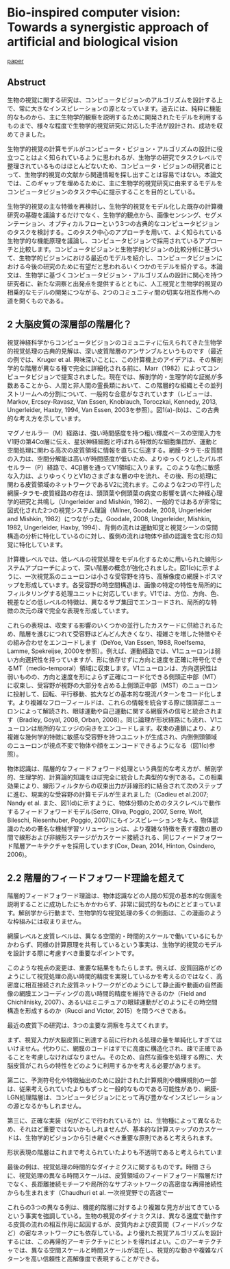 # Bio-inspired computer vision: Towards a synergistic approach of artificial and biological vision
[paper](https://www.sciencedirect.com/science/article/pii/S1077314216300339?via%3Dihub)

<script type="text/javascript" async src="https://cdnjs.cloudflare.com/ajax/libs/mathjax/2.7.7/MathJax.js?config=TeX-MML-AM_CHTML">
</script>
<script type="text/x-mathjax-config">
 MathJax.Hub.Config({
 tex2jax: {
 inlineMath: [['$', '$'] ],
 displayMath: [ ['$$','$$'], ["\\[","\\]"] ]
 }
 });
</script>
## Abstruct
生物の視覚に関する研究は、コンピュータビジョンのアルゴリズムを設計する上で、常に大きなインスピレーションの源となっています。過去には、純粋に機能的なものから、主に生物学的観察を説明するために開発されたモデルを利用するものまで、様々な程度で生物学的視覚研究に対応した手法が設計され、成功を収めてきました。


生物学的視覚の計算モデルがコンピュータ・ビジョン・アルゴリズムの設計に役立つことはよく知られているように思われるが、生物学の研究でタスクレベルで整理されているものはほとんどないため、コンピュータ・ビジョンの研究者にとって、生物学的視覚の文献から関連情報を探し出すことは容易ではない。本論文では、このギャップを埋めるために、主に生物学的視覚研究に由来するモデルをコンピュータビジョンのタスク中心に提示することを目的としている。


生物学的視覚の主な特徴を再検討し、生物学的視覚をモデル化した既存の計算機研究の基礎を議論するだけでなく、生物学的観点から、画像センシング、セグメンテーション、オプティカルフローという3つの古典的なコンピュータビジョンのタスクを検討する。このタスク中心のアプローチを用いて、よく知られている生物学的な機能原理を議論し、コンピュータビジョンで採用されているアプローチと比較します。コンピュータビジョンと生物学的ビジョンの比較分析に基づいて、生物学的ビジョンにおける最近のモデルを紹介し、コンピュータビジョンにおける今後の研究のために有望だと思われるいくつかのモデルを紹介する。本論文は、生物学に基づくコンピュータビジョン・アルゴリズムの設計に関心を持つ研究者に、新たな洞察と出発点を提供するとともに、人工視覚と生物学的視覚の相乗的なモデルの開発につながる、2つのコミュニティ間の切実な相互作用への道を開くものである。

## 2  大脳皮質の深層部の階層化？
視覚神経科学からコンピュータビジョンのコミュニティに伝えられてきた生物学的視覚処理の古典的見解は、深い皮質階層のアンサンブルというものです（最近の例では、Kruger et al. 興味深いことに、この計算機上のアイデアは、その解剖学的な階層が異なる種で完全に詳細化される前に、Marr（1982）によってコンピュータビジョンで提案されました。現在では、解剖学的・生理学的な証拠が多数あることから、人間と非人間の霊長類において、この階層的な組織とその並列ストリームへの分割について、一般的な合意がなされています（レビューは、Markov, Ercsey-Ravasz, Van Essen, Knoblauch, Toroczkai, Kennedy, 2013, Ungerleider, Haxby, 1994, Van Essen, 2003を参照）。図1(a)-(b)は、この古典的な考え方を示しています。



マグノセルラー（M）経路は、強い時間感度を持つ粗い輝度ベースの空間入力をV1野の第4Cα層に伝え、星状神経細胞と呼ばれる特徴的な細胞集団が、運動と空間処理に関わる高次の皮質領域に情報を直ちに伝達する。網膜-タラモ-皮質間の入力は、空間分解能は高いが時間感度が低いため、よりゆっくりとしたパルボセルラー（P）経路で、4Cβ層を通ってV1領域に入ります。このような色に敏感な入力は、よりゆっくりとV1のさまざまな層の中を流れ、その後、形の処理に関わる皮質領域のネットワークであるV2に流れます。このような2つの平行した網膜-タラモ-皮質経路の存在は、頭頂葉や側頭葉の病変の影響を調べた神経心理学的研究と共鳴し（Ungerleider and Mishkin, 1982）、一般的ではあるが非常に図式化された2つの視覚システム理論（Milner, Goodale, 2008, Ungerleider and Mishkin, 1982）につながった。Goodale, 2008, Ungerleider, Mishkin, 1982, Ungerleider, Haxby, 1994）、背側の流れは運動知覚と視覚シーンの空間構造の分析に特化しているのに対し、腹側の流れは物体や顔の認識を含む形の知覚に特化しています。

計算機レベルでは、低レベルの視覚処理をモデル化するために用いられた線形システムアプローチによって、深い階層の概念が強化されました。図1(c)に示すように、一次視覚系のニューロンは小さな受容野を持ち、高解像度の網膜トポスマップを形成しています。各受容野の時空間構造は、画像の特定の特性を局所的にフィルタリングする処理ユニットに対応しています。V1では、方位、方向、色、視差などの低レベルの特徴は、異なるサブ集団でエンコードされ、局所的な特徴の次元の疎で完全な表現を形成しています。

これらの表現は、収束する影響のいくつかの並行したカスケードに供給されるため、階層を進むにつれて受容野はどんどん大きくなり、複雑さを増した特徴やその組み合わせをエンコードします（DeYoe, Van Essen, 1988, Roelfsema, Lamme, Spekreijse, 2000を参照）。例えば、運動経路では、V1ニューロンは弱い方向選択性を持っていますが、形に依存せずに方向と速度を正確に符号化できるMT（medio-temporal）領域に収束します。V1ニューロンは、方向選択性は弱いものの、方向と速度を形によらず正確にコード化できる側頭正中部（MT）に収束し、受容野が視野の大部分を占める上側頭正中部（MST）のニューロンに投射して、回転、平行移動、拡大などの基本的な視流パターンをコード化します。より複雑なフローフィールドは、これらの情報を統合する際に頭頂部ニューロンによって解読され、眼球運動や自己運動に関する網膜外の信号と統合されます（Bradley, Goyal, 2008, Orban, 2008）。同じ論理が形状経路にも流れ、V1ニューロンは局所的なエッジの向きをエンコードします。収束の連鎖により、より複雑な幾何学的特徴に敏感な受容野を持つユニットが生成され、内側側頭領域のニューロンが視点不変で物体や顔をエンコードできるようになる（図1(c)参照）。

物体認識は、階層的なフィードフォワード処理という典型的な考え方が、解剖学的、生理学的、計算論的知識をほぼ完全に統合した典型的な例である。この相乗効果により、線形フィルタからの収束出力が非線形的に結合されて次のステップに進む、現実的な受容野の計算モデルが生まれました（Cadieu et al.2007; Nandy et al. また、図1(d)に示すように、物体分類のためのタスクレベルで動作するフィードフォワードモデル(Serre, Oliva, Poggio, 2007, Serre, Wolf, Bileschi, Riesenhuber, Poggio, 2007)にもインスピレーションを与え、物体認識のための著名な機械学習ソリューションは、より複雑な特徴を表す複数の層の間で線形および非線形ステージがカスケード接続される、同じフィードフォワード階層アーキテクチャを採用しています(Cox, Dean, 2014, Hinton, Osindero, 2006)。

## 2.2  階層的フィードフォワード理論を超えて
階層的フィードフォワード理論は、物体認識などの人間の知覚の基本的な側面を説明することに成功したにもかかわらず、非常に図式的なものにとどまっています。解剖学から行動まで、生物学的な視覚処理の多くの側面は、この漫画のような枠組みには収まりません。

網膜レベルと皮質レベルは、異なる空間的・時間的スケールで働いているにもかかわらず、同様の計算原理を共有しているという事実は、生物学的視覚のモデルを設計する際に考慮すべき重要なポイントです。

このような視点の変更は、重要な結果をもたらします。例えば、皮質回路がどのようにして視覚処理の高い時間的精度を実現しているかを考えるのではなく、高密度に相互接続された皮質ネットワークがどのようにして静止画や動画の自然画像の網膜エンコーディングの高い時間的精度を維持できるのか（Field and Chichilnisky, 2007）、あるいはミニチュアの眼球運動がどのようにその時空間構造を形成するのか（Rucci and Victor, 2015）を問うべきである。



最近の皮質下の研究は、3つの主要な洞察を与えてくれます。

まず、視覚入力が大脳皮質に到達する前に行われる処理の量を単純化しすぎてはいけません。代わりに、網膜のコードはすでに高度に構造化され、疎で正確であることを考慮しなければなりません。そのため、自然な画像を処理する際に、大脳皮質がこれらの特性をどのように利用するかを考える必要があります。


第二に、予測符号化や特徴抽出のために設計された計算規則や機構規則の一部は、従来考えられていたよりもずっと一般的なものである可能性があり、網膜-LGN処理階層は、コンピュータビジョンにとって再び豊かなインスピレーションの源となるかもしれません。


第三に、正確な実装（何がどこで行われているか）は、生物種によって異なるため、それほど重要ではないかもしれませんが、基本的な計算ステップのカスケードは、生物学的ビジョンから引き継ぐべき重要な原則であると考えられます。


形状表現の階層はこれまで考えられていたよりも不透明であると考えられていま

最後の例は、視覚処理の時間的なダイナミクスに関するものです。時間
さらに、視覚処理の異なる時間スケールは、皮質領域のフィードフォワード階層だけでなく、長距離接続モチーフや局所的なサブネットワークの高密度な再帰接続性からも生まれます（Chaudhuri et al. 一次視覚野での高速で一


これらの3つの異なる例は、機能的階層に対するより複雑な見方が出てきているという事実を強調している。生物の視覚のダイナミクスは、異なる速度で動作する皮質の流れの相互作用に起因するが、皮質内および皮質間（フィードバックなど）の密なネットワークにも依存している。より優れた視覚アルゴリズムを設計するには、この再帰的アーキテクチャにヒントを得ればよい。このアーキテクチャでは、異なる空間スケールと時間スケールが混在し、視覚的な動きや複雑なパターンを高い信頼性と高解像度で表現することができる。
